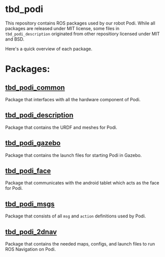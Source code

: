 # tbd_podi

This repository contains ROS packages used by our robot Podi. While all packages are released under MIT license, some files in `tbd_podi_description` originated from other repositiory licensed under MIT and BSD.

Here's a quick overview of each package.
# Packages:
## [tbd_podi_common](tbd_podi_common)
Package that interfaces with all the hardware component of Podi.

## [tbd_podi_description](tbd_podi_description)
Package that contains the URDF and meshes for Podi.

## [tbd_podi_gazebo](tbd_podi_gazebo)
Package that contains the launch files for starting Podi in Gazebo.

## [tbd_podi_face](tbd_podi_face)
Package that communicates with the android tablet which acts as the face for Podi.

## [tbd_podi_msgs](tbd_podi_msgs)
Package that consists of all `msg` and `action` definitions used by Podi.

## [tbd_podi_2dnav](tbd_podi_2dnav)
Package that contains the needed maps, configs, and launch files to run ROS Navigation on Podi.
